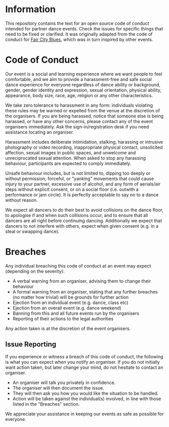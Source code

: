 # Information
This repository contains the text for an open source code of conduct intended for partner dance events. Check the issues for specific things that need to be fixed or clarified. It was originally adapted from the code of conduct for [Fair City Blues](http://faircityblues.com/code.html), which was in turn inspired by other events.

# Code of Conduct
Our event is a social and learning experience where we want people to feel comfortable, and we aim to provide a harassment-free and safe social dance experience for everyone regardless of dance ability or background, gender, gender identity and expression, sexual orientation, physical ability, appearance, body size, race, age, religion or any other characteristics.

We take zero tolerance to harassment in any form: individuals violating these rules may be warned or expelled from the venue at the discretion of the organisers. If you are being harassed, notice that someone else is being harassed, or have any other concerns, please contact any of the event organisers immediately. Ask the sign-in/registration desk if you need assistance locating an organiser.

Harassment includes deliberate intimidation, stalking, harassing or intrusive 
photography or video recording, inappropriate physical contact, unsolicited affection, sexual images in public spaces, and unwelcome and unreciprocated sexual attention. When asked to stop any harassing behaviour, participants are expected to comply immediately.

Unsafe behaviour includes, but is not limited to, dipping too deeply or without permission; forceful, or "yanking" movements that could cause injury to your partner, excessive use of alcohol, and any form of aerials/air steps without explicit consent, or on a social floor (i.e. outwith a performance or jam circle). It is perfectly acceptable to say no to a dance without reason.

We expect all dancers to do their best to avoid collisions on the dance floor, to apologise if and when such collisions occur, and to ensure that all dancers are all right before continuing dancing. Additionally we expect that dancers to not interfere with others, expect when given consent (e.g. in a steal or swapping dance). 

# Breaches

Any individual breaching this code of conduct at an event may expect (depending on the severity): 

* A verbal warning from an organiser, advising them to change their behaviour
* A formal warning from an organiser, stating that any further breaches (no matter how trivial) will be grounds for further action
* Ejection from an individual event (e.g. dance, class etc)
* Ejection from an overall event (e.g. dance weekend)
* Banning from this and all future events run by the organisers
* Reporting of their actions to the legal authorities

Any action taken is at the discretion of the event organisers.

## Issue Reporting
If you experience or witness a breach of this code of conduct, the following is what you can expect when you notify an organiser. If you do not initially want action taken, but later change your mind, do not hesitate to contact an organiser. 

* An organiser will talk you privately in confidence.
* The organiser will then document the issue.
* They will then ask you how you would like the situation to be handled.
* Action will be taken against the individual(s) involved, in line with those listed in the "Breaches" section.

We appreciate your assistance in keeping our events as safe as possible for everyone.
